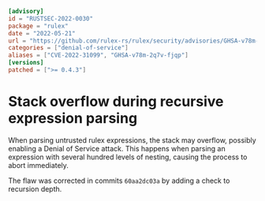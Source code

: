 ```toml
[advisory]
id = "RUSTSEC-2022-0030"
package = "rulex"
date = "2022-05-21"
url = "https://github.com/rulex-rs/rulex/security/advisories/GHSA-v78m-2q7v-fjqp"
categories = ["denial-of-service"]
aliases = ["CVE-2022-31099", "GHSA-v78m-2q7v-fjqp"]
[versions]
patched = [">= 0.4.3"]
```

# Stack overflow during recursive expression parsing

When parsing untrusted rulex expressions, the stack may overflow, possibly
enabling a Denial of Service attack. This happens when parsing an expression
with several hundred levels of nesting, causing the process to abort
immediately.

The flaw was corrected in commits `60aa2dc03a` by adding a check to recursion
depth.
